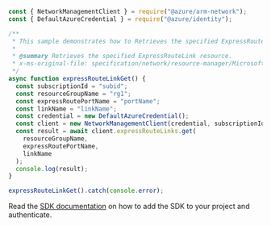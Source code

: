 ```javascript
const { NetworkManagementClient } = require("@azure/arm-network");
const { DefaultAzureCredential } = require("@azure/identity");

/**
 * This sample demonstrates how to Retrieves the specified ExpressRouteLink resource.
 *
 * @summary Retrieves the specified ExpressRouteLink resource.
 * x-ms-original-file: specification/network/resource-manager/Microsoft.Network/stable/2021-08-01/examples/ExpressRouteLinkGet.json
 */
async function expressRouteLinkGet() {
  const subscriptionId = "subid";
  const resourceGroupName = "rg1";
  const expressRoutePortName = "portName";
  const linkName = "linkName";
  const credential = new DefaultAzureCredential();
  const client = new NetworkManagementClient(credential, subscriptionId);
  const result = await client.expressRouteLinks.get(
    resourceGroupName,
    expressRoutePortName,
    linkName
  );
  console.log(result);
}

expressRouteLinkGet().catch(console.error);
```

Read the [SDK documentation](https://github.com/Azure/azure-sdk-for-js/blob/%40azure%2Farm-network_28.0.0/sdk/network/arm-network/README.md) on how to add the SDK to your project and authenticate.
